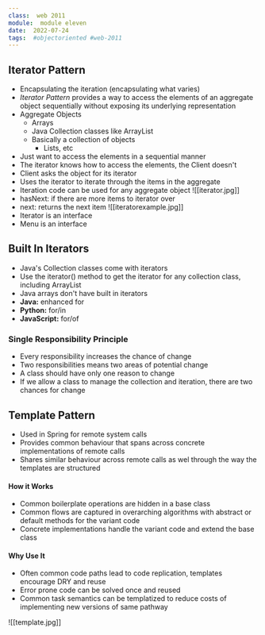 ```yaml
---
class:  web 2011
module:  module eleven
date:  2022-07-24
tags:  #objectoriented #web-2011
---
```


## Iterator Pattern

- Encapsulating the iteration (encapsulating what varies)
- *Iterator Pattern* provides a way to access the elements of an aggregate object sequentially without exposing its underlying representation
- Aggregate Objects
	- Arrays
	- Java Collection classes like ArrayList
	- Basically a collection of objects
		- Lists, etc
- Just want to access the elements in a sequential manner
- The iterator knows how to access the elements, the Client doesn't
- Client asks the object for its iterator
- Uses the iterator to iterate through the items in the aggregate
- Iteration code can be used for any aggregate object
![[iterator.jpg]]
- hasNext: if there are more items to iterator over
- next: returns the next item
![[iteratorexample.jpg]]
- Iterator is an interface
- Menu is an interface


## Built In Iterators
- Java's Collection classes come with iterators
- Use the iterator() method to get the iterator for any collection class, including ArrayList
- Java arrays don't have built in iterators
- **Java:** enhanced for
- **Python:** for/in
- **JavaScript:** for/of

### Single Responsibility Principle
- Every responsibility increases the chance of change
- Two responsibilities means two areas of potential change
- A class should have only one reason to change
- If we allow a class to manage the collection and iteration, there are two chances for change


## Template Pattern

- Used in Spring for remote system calls
- Provides common behaviour that spans across concrete implementations of remote calls
- Shares similar behaviour across remote calls as wel through the way the templates are structured

#### How it Works
- Common boilerplate operations are hidden in a base class
- Common flows are captured in overarching algorithms with abstract or default methods for the variant code
- Concrete implementations handle the variant code and extend the base class

#### Why Use It
- Often common code paths lead to code replication, templates encourage DRY and reuse
- Error prone code can be solved once and reused
- Common task semantics can be templatized to reduce costs of implementing new versions of same pathway

![[template.jpg]]

